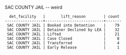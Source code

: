 SAC COUNTY JAIL -- weird

      det_facility   |       lift_reason        | count
    -----------------+--------------------------+-------
     SAC COUNTY JAIL | Booked into Detention    |    79
     SAC COUNTY JAIL | Detainer Declined by LEA |    32
     SAC COUNTY JAIL | Lifted                   |    21
     SAC COUNTY JAIL | Case Closed              |     8
     SAC COUNTY JAIL | Transferred              |     4
     SAC COUNTY JAIL | Early Release            |     1
